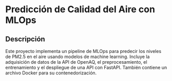 # Predicción de Calidad del Aire con MLOps

## Descripción
Este proyecto implementa un pipeline de MLOps para predecir los niveles de PM2.5 en el aire usando modelos de machine learning. Incluye la adquisición de datos de la API de OpenAQ, el preprocesamiento, el entrenamiento y el despliegue de una API con FastAPI. También contiene un archivo Docker para su contenedorización.
